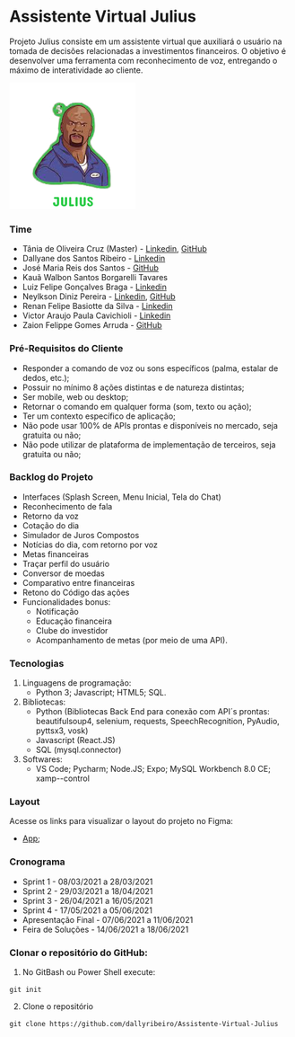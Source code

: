 # Assistente Virtual Julius
Projeto Julius consiste em um assistente virtual que auxiliará o usuário na tomada de decisões relacionadas a investimentos financeiros. O objetivo é desenvolver uma ferramenta 
com reconhecimento de voz, entregando o máximo de interatividade ao cliente.

![](logo-julius.jpg)


### Time
- Tânia de Oliveira Cruz (Master) - [Linkedin](https://www.linkedin.com/in/t%C3%A2nia-cruz-30ab5812a/), [GitHub](https://github.com/taniacruzz)
- Dallyane dos Santos Ribeiro - [Linkedin](https://www.linkedin.com/in/dallyaneribeiro/)
- José Maria Reis dos Santos - [GitHub](https://github.com/Jose0588) 
- Kauã Walbon Santos Borgarelli Tavares
- Luiz Felipe Gonçalves Braga - [Linkedin](https://www.linkedin.com/in/luiz-felipe-gon%C3%A7alves-braga-613179200/)
- Neylkson Diniz Pereira - [Linkedin](https://www.linkedin.com/in/neylkson-diniz-a3b9396b), [GitHub](https://github.com/Neylkson/Neylkson)
- Renan Felipe Basiotte da Silva - [Linkedin](https://www.linkedin.com/in/renan-basiotte-b8570314a/)
- Victor Araujo Paula Cavichioli - [Linkedin](https://www.linkedin.com/in/victor-araujo-paula-cavichioli-9ab48418b/)
- Zaion Felippe Gomes Arruda - [GitHub](https://github.com/ZaionKun)


### Pré-Requisitos do Cliente
- Responder a comando de voz ou sons específicos (palma, estalar de dedos, etc.);
- Possuir no mínimo 8 ações distintas e de natureza distintas;
- Ser mobile, web ou desktop;
- Retornar o comando em qualquer forma (som, texto ou ação);
- Ter um contexto específico de aplicação;
- Não pode usar 100% de APIs prontas e disponíveis no mercado, seja gratuita ou não;
- Não pode utilizar de plataforma de implementação de terceiros, seja gratuita ou não;


### Backlog do Projeto
- Interfaces (Splash Screen, Menu Inicial, Tela do Chat)
- Reconhecimento de fala
- Retorno da voz
- Cotação do dia
- Simulador de Juros Compostos
- Notícias do dia, com retorno por voz
- Metas financeiras
- Traçar perfil do usuário
- Conversor de moedas
- Comparativo entre financeiras
- Retono do Código das ações
- Funcionalidades bonus: 
  - Notificação
  - Educação financeira
  - Clube do investidor
  - Acompanhamento de metas (por meio de uma API).
 

### Tecnologias
1) Linguagens de programação:
   - Python 3; Javascript; HTML5; SQL.
2) Bibliotecas:
   - Python (Bibliotecas Back End para conexão com API´s prontas: beautifulsoup4, selenium, requests, SpeechRecognition, PyAudio, pyttsx3, vosk)
   - Javascript (React.JS)
   - SQL (mysql.connector)
2) Softwares:
   - VS Code; Pycharm; Node.JS; Expo; MySQL Workbench 8.0 CE; xamp--control


### Layout
Acesse os links para visualizar o layout do projeto no Figma:
- [App](https://www.figma.com/proto/q7JuCB5NJFwRAlTSNgqDxO/Julius?node-id=89%3A442&viewport=317%2C-67%2C0.14545896649360657&scaling=scale-down);


### Cronograma

- Sprint 1 - 08/03/2021 a 28/03/2021
- Sprint 2 - 29/03/2021 a 18/04/2021
- Sprint 3 - 26/04/2021 a 16/05/2021
- Sprint 4 - 17/05/2021 a 05/06/2021
- Apresentação Final - 07/06/2021 a 11/06/2021
- Feira de Soluções - 14/06/2021 a 18/06/2021


### Clonar o repositório do GitHub:
1. No GitBash ou Power Shell execute:
```
git init
```
2. Clone o repositório
```
git clone https://github.com/dallyribeiro/Assistente-Virtual-Julius
```



